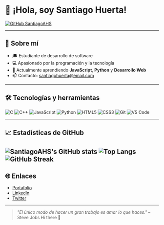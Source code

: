 # 👋 ¡Hola, soy Santiago Huerta!

[![GitHub SantiagoAHS](https://img.shields.io/github/followers/SantiagoAHS?style=social)](https://github.com/SantiagoAHS)

---

## 🚀 Sobre mí

- 🎓 Estudiante de desarrollo de software
- 💻 Apasionado por la programación y la tecnología
- 🌱 Actualmente aprendiendo **JavaScript**, **Python** y **Desarrollo Web**
- 📫 Contacto: [santiagohuerta@email.com](mailto:santiagohuerta@email.com)

---

## 🛠️ Tecnologías y herramientas
![C](https://img.shields.io/badge/-C-A8B9CC?logo=c&logoColor=white&style=flat)
![C++](https://img.shields.io/badge/-C++-00599C?logo=c%2B%2B&logoColor=white&style=flat)
![JavaScript](https://img.shields.io/badge/-JavaScript-F7DF1E?logo=javascript&logoColor=black&style=flat)
![Python](https://img.shields.io/badge/-Python-3776AB?logo=python&logoColor=white&style=flat)
![HTML5](https://img.shields.io/badge/-HTML5-E34F26?logo=html5&logoColor=white&style=flat)
![CSS3](https://img.shields.io/badge/-CSS3-1572B6?logo=css3&logoColor=white&style=flat)
![Git](https://img.shields.io/badge/-Git-F05032?logo=git&logoColor=white&style=flat)
![VS Code](https://img.shields.io/badge/-VS%20Code-007ACC?logo=visual-studio-code&logoColor=white&style=flat)

---

## 📈 Estadísticas de GitHub

![SantiagoAHS's GitHub stats](https://github-readme-stats.vercel.app/api?username=SantiagoAHS&show_icons=true&theme=radical)
![Top Langs](https://github-readme-stats.vercel.app/api/top-langs/?username=SantiagoAHS&layout=compact&theme=radical)
![GitHub Streak](https://github-readme-streak-stats.herokuapp.com/?user=SantiagoAHS&theme=radical)
---

## 🌐 Enlaces

- [Portafolio](https://tu-portafolio.com)
- [LinkedIn](https://www.linkedin.com/in/tuusuario)
- [Twitter](https://twitter.com/tuusuario)

---

> _"El único modo de hacer un gran trabajo es amar lo que haces."_ – Steve Jobs
 Hi there 👋


